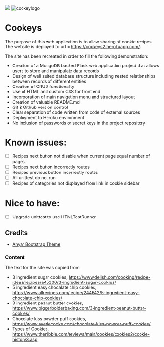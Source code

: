 <img src="https://codeinstitute.s3.amazonaws.com/fullstack/ci_logo_small.png" style="margin: 0;">
<img src="/static/assets/images/cookeylogo.png" alt="cookeylogo">

# Cookeys

The purpose of this web application is to allow sharing of cookie recipes.
The website is deployed to url = https://cookeys2.herokuapp.com/.

The site has been recreated in order to fill the following demonstration:

- Creation of a MongoDB backed Flask web application project that allows users to store and manipulate data records
- Design of well suited database structure including nested relationships between records of different entities
- Creation of CRUD functionality
- Use of HTML and custom CSS for front end
- Incorporation of main navigation menu and structured layout
- Creation of valuable README.md
- Git & Github version control
- Clear separation of code written from code of external sources
- Deployment to Heroku environment
- No inclusion of passwords or secret keys in the project repository

# Known issues:
- [ ] Recipes next button not disable when current page equal number of pages
- [ ] Recipes next button incorrectly routes
- [ ] Recipes previous button incorrectly routes
- [ ] All unittest do not run
- [ ] Recipes of categories not displayed from link in cookie sidebar
# Nice to have:
- [ ] Upgrade unittest to use HTMLTestRunner

## Credits
- [Anyar Bootstrap Theme](https://bootstrapmade.com/demo/Anyar/)

### Content

The text for the site was copied from

- 3 ingredient sugar cookies, https://www.delish.com/cooking/recipe-ideas/recipes/a45306/3-ingredient-sugar-cookies/
- 5 ingredient easy chocalate chip cookies, https://www.allrecipes.com/recipe/244642/5-ingredient-easy-chocolate-chip-cookies/
- 3 ingredient peanut butter cookies, https://www.biggerbolderbaking.com/3-ingredient-peanut-butter-cookies/
- Chocolate kiss powder puff cookies, https://www.averiecooks.com/chocolate-kiss-powder-puff-cookies/
- Types of Cookies, https://www.thenibble.com/reviews/main/cookies/cookies2/cookie-history3.asp